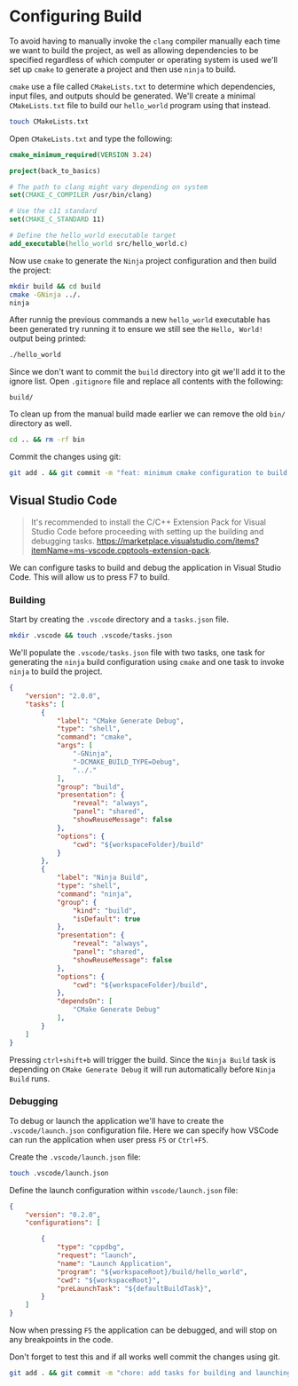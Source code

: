 # Configuring Build
To avoid having to manually invoke the `clang` compiler manually each time we want to build the project, as well as allowing dependencies to be specified regardless of which computer or operating system is used we'll set up `cmake` to generate a project and then use `ninja` to build.

`cmake` use a file called `CMakeLists.txt` to determine which dependencies, input files, and outputs should be generated. We'll create a minimal `CMakeLists.txt` file to build our `hello_world` program using that instead.

```sh
touch CMakeLists.txt
```

Open `CMakeLists.txt` and type the following:
```cmake
cmake_minimum_required(VERSION 3.24)

project(back_to_basics)

# The path to clang might vary depending on system
set(CMAKE_C_COMPILER /usr/bin/clang)

# Use the c11 standard
set(CMAKE_C_STANDARD 11)

# Define the hello_world executable target
add_executable(hello_world src/hello_world.c)
```

Now use `cmake` to generate the `Ninja` project configuration and then build the project:
```sh
mkdir build && cd build
cmake -GNinja ../.
ninja
```

After runnig the previous commands a new `hello_world` executable has been generated try running it to ensure we still see the `Hello, World!` output being printed:
```sh
./hello_world
```

Since we don't want to commit the `build` directory into git we'll add it to the ignore list. Open `.gitignore` file and replace all contents with the following:
```gitignore
build/
```

To clean up from the manual build made earlier we can remove the old `bin/` directory as well.
```sh
cd .. && rm -rf bin
```

Commit the changes using git:
```sh
git add . && git commit -m "feat: minimum cmake configuration to build hello_world"
```

## Visual Studio Code
>It's recommended to install the C/C++ Extension Pack for Visual Studio Code before proceeding with setting up the building and debugging tasks. https://marketplace.visualstudio.com/items?itemName=ms-vscode.cpptools-extension-pack.


We can configure tasks to build and debug the application in Visual Studio Code. This will allow us to press F7 to build.

### Building

Start by creating the `.vscode` directory and a `tasks.json` file.

```sh
mkdir .vscode && touch .vscode/tasks.json
```

We'll populate the `.vscode/tasks.json` file with two tasks, one task for generating the `ninja` build configuration using `cmake` and one task to invoke `ninja` to build the project.

```json
{
    "version": "2.0.0",
    "tasks": [
        {
            "label": "CMake Generate Debug",
            "type": "shell",
            "command": "cmake",
            "args": [
                "-GNinja",
                "-DCMAKE_BUILD_TYPE=Debug",
                "../."
            ],
            "group": "build",
            "presentation": {
                "reveal": "always",
                "panel": "shared",
                "showReuseMessage": false
            },
            "options": {
                "cwd": "${workspaceFolder}/build"
            }
        },
        {
            "label": "Ninja Build",
            "type": "shell",
            "command": "ninja",
            "group": {
                "kind": "build",
                "isDefault": true
            },
            "presentation": {
                "reveal": "always",
                "panel": "shared",
                "showReuseMessage": false
            },
            "options": {
                "cwd": "${workspaceFolder}/build",
            },
            "dependsOn": [
                "CMake Generate Debug"
            ],
        }
    ]
}
```

Pressing `ctrl+shift+b` will trigger the build. Since the `Ninja Build` task is depending on `CMake Generate Debug` it will run automatically before `Ninja Build` runs.

### Debugging
To debug or launch the application we'll have to create the `.vscode/launch.json` configuration file. Here we can specify how VSCode can run the application when user press `F5` or `Ctrl+F5`.

Create the `.vscode/launch.json` file:
```sh
touch .vscode/launch.json
```

Define the launch configuration within `vscode/launch.json` file:
```json
{
    "version": "0.2.0",
    "configurations": [

        {
            "type": "cppdbg",
            "request": "launch",
            "name": "Launch Application",
            "program": "${workspaceRoot}/build/hello_world",
            "cwd": "${workspaceRoot}",
            "preLaunchTask": "${defaultBuildTask}",
        }
    ]
}
```

Now when pressing `F5` the application can be debugged, and will stop on any breakpoints in the code.

Don't forget to test this and if all works well commit the changes using git.

```sh
git add . && git commit -m "chore: add tasks for building and launching the application"
```
